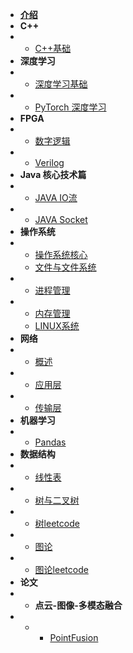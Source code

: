 * [**介绍**](README.md)
* **C++**
* - [C++基础](C++/basic)
* **深度学习**
* - [深度学习基础](DL/dl)
* - [PyTorch 深度学习](DL/pytorch)
* **FPGA**
* - [数字逻辑](fpga/shudian)
* - [Verilog](fpga/verilog)
* **Java 核心技术篇**
* - [JAVA IO流](java/javaIO)
* - [JAVA Socket](java/javaSOCKET)
* **操作系统**
* - [操作系统核心](os/os)
  - [文件与文件系统](os/file)
* - [进程管理](os/process)
* - [内存管理](os/memory)
  - [LINUX系统](os/unix)
* **网络**
* - [概述](net/net)
* - [应用层](net/app)
* - [传输层](net/tcp)
* **机器学习**
* - [Pandas](ML/Pandas)
* **数据结构**
* - [线性表](dataStructure/linear)
* - [树与二叉树](dataStructure/tree)
* - [树leetcode](dataStructure/Tree1)
* - [图论](dataStructure/map)
* - [图论leetcode](dataStructure/map1)
* **论文**
* - **点云-图像-多模态融合**
* - - [PointFusion](paper/pointcloud-image/pointfusion)





